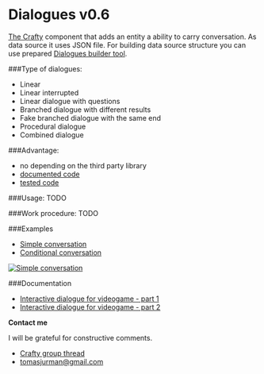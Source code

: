 # Dialogues v0.6

[The Crafty](http://craftyjs.com/) component that adds an entity a ability to carry conversation. As data source it uses JSON file. For building data source structure you can use prepared [Dialogues builder tool](http://kibo.github.com/dialoguesBuilder/).

###Type of dialogues:
- Linear
- Linear interrupted
- Linear dialogue with questions
- Branched dialogue with different results
- Fake branched dialogue with the same end
- Procedural dialogue
- Combined dialogue

###Advantage:
- no depending on the third party library
- [documented code](https://github.com/Kibo/CraftyDialogues/blob/master/WebContent/dialogues.js)
- [tested code](https://github.com/Kibo/CraftyDialogues/blob/master/WebContent/test/tests.html)

###Usage:
TODO

###Work procedure:
TODO

###Examples
- [Simple conversation](#)
- [Conditional conversation](#)

[![Simple conversation](https://raw.github.com/Kibo/CraftyDialogues/master/WebContent/img/conditionalExample.png)](#)

###Documentation
- [Interactive dialogue for videogame - part 1](http://tomasjurman.blogspot.cz/2013/02/interactive-dialogue-for-html5-game.html)
- [Interactive dialogue for videogame - part 2](#)

**Contact me**

I will be grateful for constructive comments.

- [Crafty group thread](https://groups.google.com/d/msg/craftyjs/_gw_gTHC2HU/8eEx1PLa5uwJ)
- tomasjurman@gmail.com

